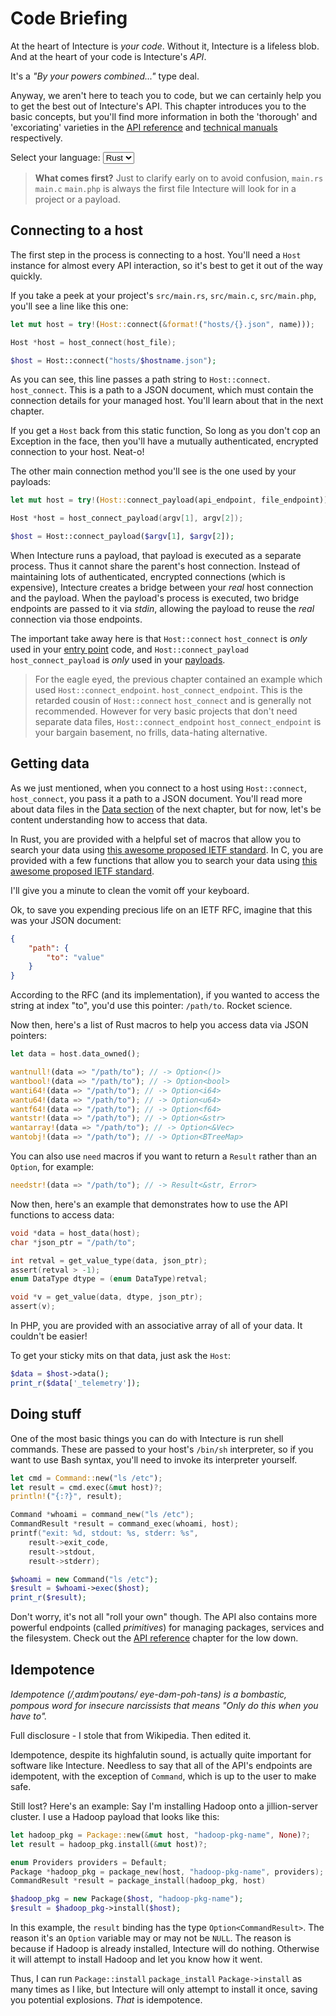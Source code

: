 # Code Briefing

At the heart of Intecture is _your code_. Without it, Intecture is a lifeless blob. And at the heart of your code is Intecture's _API_.

It's a _"By your powers combined..."_ type deal.

Anyway, we aren't here to teach you to code, but we can certainly help you to get the best out of Intecture's API. This chapter introduces you to the basic concepts, but you'll find more information in both the 'thorough' and 'excoriating' varieties in the [API reference](ch05-02-reference-api.html) and [technical manuals](/docs) respectively.

Select your language:
<select class="lang-selector">
    <option value="rust-power" selected>Rust</option>
    <option value="c-science">C</option>
    <option value="php-runforyourlives">PHP</option>
</select>

> **What comes first?** Just to clarify early on to avoid confusion,
> <span class="lang-content rust-power"><code class="hljs">main.rs</code></span>
> <span class="lang-content c-science"><code class="hljs">main.c</code></span>
> <span class="lang-content php-runforyourlives"><code class="hljs">main.php</code></span>
> is always the first file Intecture will look for in a project or a payload.

## Connecting to a host

The first step in the process is connecting to a host. You'll need a `Host` instance for almost every API interaction, so it's best to get it out of the way quickly.

If you take a peek at your project's
<span class="lang-content rust-power"><code class="hljs">src/main.rs</code>,</span>
<span class="lang-content c-science"><code class="hljs">src/main.c</code>,</span>
<span class="lang-content php-runforyourlives"><code class="hljs">src/main.php</code>,</span>
you'll see a line like this one:

<div class="lang-content rust-power">

```rust
let mut host = try!(Host::connect(&format!("hosts/{}.json", name)));
```
</div>
<div class="lang-content c-science">

```c
Host *host = host_connect(host_file);
```
</div>
<div class="lang-content php-runforyourlives">

```php
$host = Host::connect("hosts/$hostname.json");
```
</div>

As you can see, this line passes a path string to
<span class="lang-content rust-power php-runforyourlives"><code class="hljs">Host::connect</code>.</span>
<span class="lang-content c-science"><code class="hljs">host_connect</code>.</span>
This is a path to a JSON document, which must contain the connection details for your managed host. You'll learn about that in the next chapter.

<span class="lang-content rust-power c-science">If you get a <code class="hljs">Host</code> back from this static function,</span>
<span class="lang-content php-runforyourlives">So long as you don't cop an Exception in the face,</span>
then you'll have a mutually authenticated, encrypted connection to your host. Neat-o!

The other main connection method you'll see is the one used by your payloads:

<div class="lang-content rust-power">

```rust
let mut host = try!(Host::connect_payload(api_endpoint, file_endpoint));
```
</div>
<div class="lang-content c-science">

```c
Host *host = host_connect_payload(argv[1], argv[2]);
```
</div>
<div class="lang-content php-runforyourlives">

```php
$host = Host::connect_payload($argv[1], $argv[2]);
```
</div>

When Intecture runs a payload, that payload is executed as a separate process. Thus it cannot share the parent's host connection. Instead of maintaining lots of authenticated, encrypted connections (which is expensive), Intecture creates a bridge between your _real_ host connection and the payload. When the payload's process is executed, two bridge endpoints are passed to it via _stdin_, allowing the payload to reuse the _real_ connection via those endpoints.

The important take away here is that
<span class="lang-content rust-power php-runforyourlives"><code class="hljs">Host::connect</code></span>
<span class="lang-content c-science"><code class="hljs">host_connect</code></span>
is _only_ used in your [entry point](ch03-01-anatomy-entry-point.html) code, and
<span class="lang-content rust-power php-runforyourlives"><code class="hljs">Host::connect_payload</code></span>
<span class="lang-content c-science"><code class="hljs">host_connect_payload</code></span>
is _only_ used in your [payloads](ch03-03-anatomy-payloads.html).

> For the eagle eyed, the previous chapter contained an example which used
> <span class="lang-content rust-power php-runforyourlives"><code class="hljs">Host::connect_endpoint</code>.</span>
> <span class="lang-content c-science"><code class="hljs">host_connect_endpoint</code>.</span>
> This is the retarded cousin of
> <span class="lang-content rust-power php-runforyourlives"><code class="hljs">Host::connect</code></span>
> <span class="lang-content c-science"><code class="hljs">host_connect</code></span>
> and is generally not recommended. However for very basic projects that don't need separate data files,
> <span class="lang-content rust-power php-runforyourlives"><code class="hljs">Host::connect_endpoint</code></span>
> <span class="lang-content c-science"><code class="hljs">host_connect_endpoint</code></span>
> is your bargain basement, no frills, data-hating alternative.

## Getting data

As we just mentioned, when you connect to a host using
<span class="lang-content rust-power php-runforyourlives"><code class="hljs">Host::connect</code>,</span>
<span class="lang-content c-science"><code class="hljs">host_connect</code>,</span>
you pass it a path to a JSON document. You'll read more about data files in the [Data section](ch03-02-anatomy-data.html) of the next chapter, but for now, let's be content understanding how to access that data.

<span class="lang-content rust-power">In Rust, you are provided with a helpful set of macros that allow you to search your data using [this awesome proposed IETF standard](https://tools.ietf.org/html/rfc6901).</span>
<span class="lang-content c-science">In C, you are provided with a few functions that allow you to search your data using [this awesome proposed IETF standard](https://tools.ietf.org/html/rfc6901).</span>
<div class="lang-content rust-power c-science">
I'll give you a minute to clean the vomit off your keyboard.

Ok, to save you expending precious life on an IETF RFC, imagine that this was your JSON document:

```json
{
    "path": {
        "to": "value"
    }
}
```

According to the RFC (and its implementation), if you wanted to access the string at index "to", you'd use this pointer: `/path/to`. Rocket science.
</div>

<div class="lang-content rust-power">
Now then, here's a list of Rust macros to help you access data via JSON pointers:

```rust
let data = host.data_owned();

wantnull!(data => "/path/to"); // -> Option<()>
wantbool!(data => "/path/to"); // -> Option<bool>
wanti64!(data => "/path/to"); // -> Option<i64>
wantu64!(data => "/path/to"); // -> Option<u64>
wantf64!(data => "/path/to"); // -> Option<f64>
wantstr!(data => "/path/to"); // -> Option<&str>
wantarray!(data => "/path/to"); // -> Option<&Vec>
wantobj!(data => "/path/to"); // -> Option<BTreeMap>
```

You can also use `need` macros if you want to return a `Result` rather than an `Option`, for example:

```rust
needstr!(data => "/path/to"); // -> Result<&str, Error>
```
</div>

<div class="lang-content c-science">
Now then, here's an example that demonstrates how to use the API functions to access data:

```c
void *data = host_data(host);
char *json_ptr = "/path/to";

int retval = get_value_type(data, json_ptr);
assert(retval > -1);
enum DataType dtype = (enum DataType)retval;

void *v = get_value(data, dtype, json_ptr);
assert(v);
```
</div>

<div class="lang-content php-runforyourlives">
In PHP, you are provided with an associative array of all of your data. It couldn't be easier!

To get your sticky mits on that data, just ask the `Host`:

```php
$data = $host->data();
print_r($data['_telemetry']);
```
</div>

## Doing stuff

One of the most basic things you can do with Intecture is run shell commands. These are passed to your host's `/bin/sh` interpreter, so if you want to use Bash syntax, you'll need to invoke its interpreter yourself.

<div class="lang-content rust-power">

```rust
let cmd = Command::new("ls /etc");
let result = cmd.exec(&mut host)?;
println!("{:?}", result);
```
</div>
<div class="lang-content c-science">

```c
Command *whoami = command_new("ls /etc");
CommandResult *result = command_exec(whoami, host);
printf("exit: %d, stdout: %s, stderr: %s",
    result->exit_code,
    result->stdout,
    result->stderr);
```
</div>
<div class="lang-content php-runforyourlives">

```php
$whoami = new Command("ls /etc");
$result = $whoami->exec($host);
print_r($result);
```
</div>

Don't worry, it's not all "roll your own" though. The API also contains more powerful endpoints (called _primitives_) for managing packages, services and the filesystem. Check out the [API reference](ch05-02-reference-api.html) chapter for the low down.

## Idempotence

_Idempotence (/ˌaɪdᵻmˈpoʊtəns/ eye-dəm-poh-təns) is a bombastic, pompous word for insecure narcissists that means "Only do this when you have to"._

Full disclosure - I stole that from Wikipedia. Then edited it.

Idempotence, despite its highfalutin sound, is actually quite important for software like Intecture. Needless to say that all of the API's endpoints are idempotent, with the exception of `Command`, which is up to the user to make safe.

Still lost? Here's an example: Say I'm installing Hadoop onto a jillion-server cluster. I use a Hadoop payload that looks like this:

<div class="lang-content rust-power">

```rust
let hadoop_pkg = Package::new(&mut host, "hadoop-pkg-name", None)?;
let result = hadoop_pkg.install(&mut host)?;
```
</div>
<div class="lang-content c-science">

```c
enum Providers providers = Default;
Package *hadoop_pkg = package_new(host, "hadoop-pkg-name", providers);
CommandResult *result = package_install(hadoop_pkg, host)
```
</div>
<div class="lang-content php-runforyourlives">

```php
$hadoop_pkg = new Package($host, "hadoop-pkg-name");
$result = $hadoop_pkg->install($host);
```
</div>

In this example, the `result`
<span class="lang-content rust-power">binding has the type <code class="hljs">Option&lt;CommandResult&gt;</code>. The reason it's an <code class="hljs">Option</code></span>
<span class="lang-content c-science php-runforyourlives">variable may or may not be <code class="hljs">NULL</code>. The reason</span>
is because if Hadoop is already installed, Intecture will do nothing. Otherwise it will attempt to install Hadoop and let you know how it went.

Thus, I can run
<span class="lang-content rust-power"><code class="hljs">Package::install</code></span>
<span class="lang-content c-science"><code class="hljs">package_install</code></span>
<span class="lang-content php-runforyourlives"><code class="hljs">Package->install</code></span>
as many times as I like, but Intecture will only attempt to install it once, saving you potential explosions. _That_ is idempotence.
